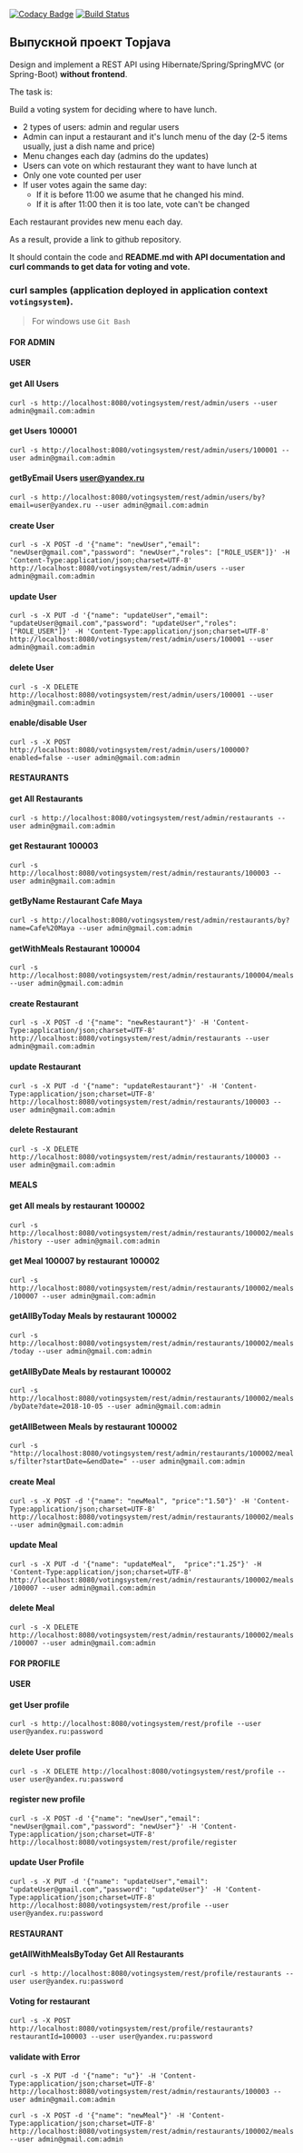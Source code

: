 [![Codacy Badge](https://api.codacy.com/project/badge/Grade/4af8bb2f17124071b0361ec18c457e57)](https://www.codacy.com/app/MerkulovAA/graduation?utm_source=github.com&amp;utm_medium=referral&amp;utm_content=MerkulovAA/graduation&amp;utm_campaign=Badge_Grade)   [![Build Status](https://travis-ci.org/MerkulovAA/graduation.svg?branch=master)](https://travis-ci.org/MerkulovAA/graduation)

## Выпускной проект Topjava

Design and implement a REST API using Hibernate/Spring/SpringMVC (or Spring-Boot) **without frontend**.

The task is:

Build a voting system for deciding where to have lunch.

 * 2 types of users: admin and regular users
 * Admin can input a restaurant and it's lunch menu of the day (2-5 items usually, just a dish name and price)
 * Menu changes each day (admins do the updates)
 * Users can vote on which restaurant they want to have lunch at
 * Only one vote counted per user
 * If user votes again the same day:
    - If it is before 11:00 we asume that he changed his mind.
    - If it is after 11:00 then it is too late, vote can't be changed

Each restaurant provides new menu each day.

As a result, provide a link to github repository.

It should contain the code and **README.md with API documentation and curl commands to get data for voting and vote.**


### curl samples (application deployed in application context `votingsystem`).
> For windows use `Git Bash`

#### FOR ADMIN

#### USER

#### get All Users
`curl -s http://localhost:8080/votingsystem/rest/admin/users --user admin@gmail.com:admin`

#### get Users 100001
`curl -s http://localhost:8080/votingsystem/rest/admin/users/100001 --user admin@gmail.com:admin`

#### getByEmail Users user@yandex.ru
`curl -s http://localhost:8080/votingsystem/rest/admin/users/by?email=user@yandex.ru --user admin@gmail.com:admin`

#### create User
`curl -s -X POST -d '{"name": "newUser","email": "newUser@gmail.com","password": "newUser","roles": ["ROLE_USER"]}' -H 'Content-Type:application/json;charset=UTF-8' http://localhost:8080/votingsystem/rest/admin/users --user admin@gmail.com:admin`

#### update User
`curl -s -X PUT -d '{"name": "updateUser","email": "updateUser@gmail.com","password": "updateUser","roles": ["ROLE_USER"]}' -H 'Content-Type:application/json;charset=UTF-8' http://localhost:8080/votingsystem/rest/admin/users/100001 --user admin@gmail.com:admin`

#### delete User
`curl -s -X DELETE http://localhost:8080/votingsystem/rest/admin/users/100001 --user admin@gmail.com:admin`

#### enable/disable User
`curl -s -X POST http://localhost:8080/votingsystem/rest/admin/users/100000?enabled=false --user admin@gmail.com:admin`


#### RESTAURANTS

#### get All Restaurants
`curl -s http://localhost:8080/votingsystem/rest/admin/restaurants --user admin@gmail.com:admin`

#### get Restaurant 100003
`curl -s http://localhost:8080/votingsystem/rest/admin/restaurants/100003 --user admin@gmail.com:admin`

#### getByName Restaurant Cafe Maya
`curl -s http://localhost:8080/votingsystem/rest/admin/restaurants/by?name=Cafe%20Maya --user admin@gmail.com:admin`

#### getWithMeals Restaurant 100004
`curl -s http://localhost:8080/votingsystem/rest/admin/restaurants/100004/meals --user admin@gmail.com:admin`

#### create Restaurant
`curl -s -X POST -d '{"name": "newRestaurant"}' -H 'Content-Type:application/json;charset=UTF-8' http://localhost:8080/votingsystem/rest/admin/restaurants --user admin@gmail.com:admin`

#### update Restaurant
`curl -s -X PUT -d '{"name": "updateRestaurant"}' -H 'Content-Type:application/json;charset=UTF-8' http://localhost:8080/votingsystem/rest/admin/restaurants/100003 --user admin@gmail.com:admin`

#### delete Restaurant
`curl -s -X DELETE http://localhost:8080/votingsystem/rest/admin/restaurants/100003 --user admin@gmail.com:admin`


#### MEALS

#### get All meals by restaurant 100002
`curl -s http://localhost:8080/votingsystem/rest/admin/restaurants/100002/meals/history --user admin@gmail.com:admin`

#### get Meal 100007 by restaurant 100002
`curl -s http://localhost:8080/votingsystem/rest/admin/restaurants/100002/meals/100007 --user admin@gmail.com:admin`

#### getAllByToday Meals by restaurant 100002
`curl -s http://localhost:8080/votingsystem/rest/admin/restaurants/100002/meals/today --user admin@gmail.com:admin`

#### getAllByDate Meals by restaurant 100002
`curl -s http://localhost:8080/votingsystem/rest/admin/restaurants/100002/meals/byDate?date=2018-10-05 --user admin@gmail.com:admin`

#### getAllBetween Meals by restaurant 100002
`curl -s "http://localhost:8080/votingsystem/rest/admin/restaurants/100002/meals/filter?startDate=&endDate=" --user admin@gmail.com:admin`

#### create Meal
`curl -s -X POST -d '{"name": "newMeal", "price":"1.50"}' -H 'Content-Type:application/json;charset=UTF-8' http://localhost:8080/votingsystem/rest/admin/restaurants/100002/meals --user admin@gmail.com:admin`

#### update Meal
`curl -s -X PUT -d '{"name": "updateMeal",  "price":"1.25"}' -H 'Content-Type:application/json;charset=UTF-8' http://localhost:8080/votingsystem/rest/admin/restaurants/100002/meals/100007 --user admin@gmail.com:admin`

#### delete Meal
`curl -s -X DELETE http://localhost:8080/votingsystem/rest/admin/restaurants/100002/meals/100007 --user admin@gmail.com:admin`


#### FOR PROFILE

#### USER

#### get User profile
`curl -s http://localhost:8080/votingsystem/rest/profile --user user@yandex.ru:password`

#### delete User profile
`curl -s -X DELETE http://localhost:8080/votingsystem/rest/profile --user user@yandex.ru:password`

#### register new profile
`curl -s -X POST -d '{"name": "newUser","email": "newUser@gmail.com","password": "newUser"}' -H 'Content-Type:application/json;charset=UTF-8' http://localhost:8080/votingsystem/rest/profile/register`

#### update User Profile
`curl -s -X PUT -d '{"name": "updateUser","email": "updateUser@gmail.com","password": "updateUser"}' -H 'Content-Type:application/json;charset=UTF-8' http://localhost:8080/votingsystem/rest/profile --user user@yandex.ru:password`


#### RESTAURANT

#### getAllWithMealsByToday Get All Restaurants
`curl -s http://localhost:8080/votingsystem/rest/profile/restaurants --user user@yandex.ru:password`

#### Voting for restaurant
`curl -s -X POST http://localhost:8080/votingsystem/rest/profile/restaurants?restaurantId=100003 --user user@yandex.ru:password`



#### validate with Error
`curl -s -X PUT -d '{"name": "u"}' -H 'Content-Type:application/json;charset=UTF-8' http://localhost:8080/votingsystem/rest/admin/restaurants/100003 --user admin@gmail.com:admin`

`curl -s -X POST -d '{"name": "newMeal"}' -H 'Content-Type:application/json;charset=UTF-8' http://localhost:8080/votingsystem/rest/admin/restaurants/100002/meals --user admin@gmail.com:admin`